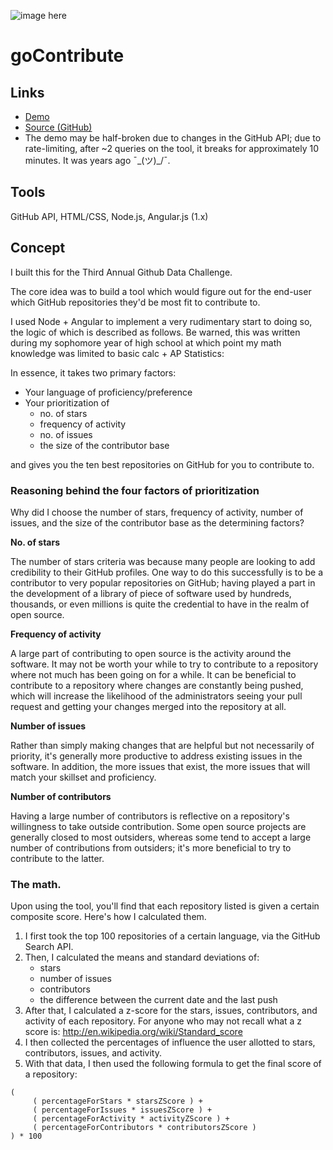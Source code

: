 ![image here](image_url)

# goContribute

## Links

* [Demo](http://gocontribute.herokuapp.com)
* [Source (GitHub)](//github.com/krrishd/gocontribute)
* The demo may be half-broken due to changes in the GitHub API; due to rate-limiting, after ~2 queries on the tool, it breaks for approximately 10 minutes. It was years ago ¯\_(ツ)_/¯.

## Tools

GitHub API, HTML/CSS, Node.js, Angular.js (1.x)

## Concept

I built this for the Third Annual Github Data Challenge.

The core idea was to build a tool which would figure out for the end-user which GitHub repositories they'd be most fit to contribute to.

I used Node + Angular to implement a very rudimentary start to doing so, the logic of which is described as follows. Be warned, this was written during my sophomore year of high school at which point my math knowledge was limited to basic calc + AP Statistics:

In essence, it takes two primary factors:

- Your language of proficiency/preference
- Your prioritization of
     - no. of stars
     - frequency of activity
     - no. of issues
     - the size of the contributor base

and gives you the ten best repositories on GitHub for you to contribute to.

### Reasoning behind the four factors of prioritization

Why did I choose the number of stars, frequency of activity, number of issues, and the size of the contributor base as the determining factors?

**No. of stars**

The number of stars criteria was because many people are looking to add credibility to their GitHub profiles. One way to do this successfully is to be a contributor to very popular repositories on GitHub; having played a part in the development of a library of piece of software used by hundreds, thousands, or even millions is quite the credential to have in the realm of open source.

**Frequency of activity**

A large part of contributing to open source is the activity around the software. It may not be worth your while to try to contribute to a repository where not much has been going on for a while. It can be beneficial to contribute to a repository where changes are constantly being pushed, which will increase the likelihood of the administrators seeing your pull request and getting your changes merged into the repository at all.

**Number of issues**

Rather than simply making changes that are helpful but not necessarily of priority, it's generally more productive to address existing issues in the software. In addition, the more issues that exist, the more issues that will match your skillset and proficiency.

**Number of contributors**

Having a large number of contributors is reflective on a repository's willingness to take outside contribution. Some open source projects are generally closed to most outsiders, whereas some tend to accept a large number of contributions from outsiders; it's more beneficial to try to contribute to the latter.

### The math.

Upon using the tool, you'll find that each repository listed is given a certain composite score. Here's how I calculated them.

1. I first took the top 100 repositories of a certain language, via the GitHub Search API.
2. Then, I calculated the means and standard deviations of:
     - stars
     - number of issues
     - contributors
     - the difference between the current date and the last push
3. After that, I calculated a z-score for the stars, issues, contributors, and activity of each repository. For anyone who may not recall what a z score is: http://en.wikipedia.org/wiki/Standard_score
4. I then collected the percentages of influence the user allotted to stars, contributors, issues, and activity.
5. With that data, I then used the following formula to get the final score of a repository:
```
(
     ( percentageForStars * starsZScore ) +
     ( percentageForIssues * issuesZScore ) +
     ( percentageForActivity * activityZScore ) +
     ( percentageForContributors * contributorsZScore )
) * 100
```
